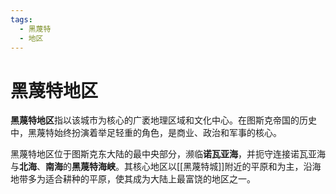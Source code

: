 ```yaml
---
tags:
  - 黑蔑特
  - 地区
---
```

# 黑蔑特地区

**黑蔑特地区**指以该城市为核心的广袤地理区域和文化中心。在图斯克帝国的历史中，黑蔑特始终扮演着举足轻重的角色，是商业、政治和军事的核心。

黑蔑特地区位于图斯克东大陆的最中央部分，濒临**诺瓦亚海**，并扼守连接诺瓦亚海与**北海**、**南海**的**黑蔑特海峡**。其核心地区以[[黑蔑特城]]附近的平原和为主，沿海地带多为适合耕种的平原，使其成为大陆上最富饶的地区之一。